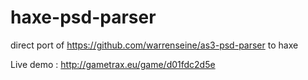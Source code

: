 haxe-psd-parser
===============

direct port of https://github.com/warrenseine/as3-psd-parser to haxe

Live demo : http://gametrax.eu/game/d01fdc2d5e
